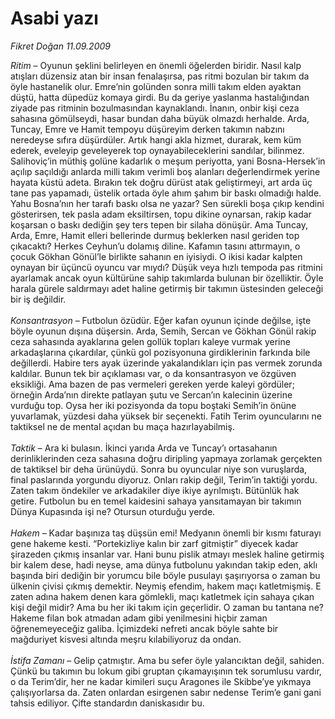 # Asabi yazı

*Fikret Doğan 11.09.2009*

<div class="taraf_structure_2col_1zq">
<div class="margen_n">



 <p><i>Ritim</i> – Oyunun şeklini belirleyen en önemli öğelerden biridir. Nasıl kalp atışları düzensiz atan bir insan fenalaşırsa, pas ritmi bozulan bir takım da öyle hastanelik olur. Emre’nin golünden sonra milli takım elden ayaktan düştü, hatta düpedüz komaya girdi. Bu da geriye yaslanma hastalığından ziyade pas ritminin bozulmasından kaynaklandı. İnanın, onbir kişi ceza sahasına gömülseydi, hasar bundan daha büyük olmazdı herhalde. Arda, Tuncay, Emre ve Hamit tempoyu düşüreyim derken takımın nabzını neredeyse sıfıra düşürdüler. Artık hangi akla hizmet, durarak, kem küm ederek, eveleyip geveleyerek top oynayabileceklerini sandılar, bilinmez. Salihoviç’in müthiş golüne kadarlık o meşum periyotta, yani Bosna-Hersek’in açılıp saçıldığı anlarda milli takım verimli boş alanları değerlendirmek yerine hayata küstü adeta. Bırakın tek doğru dürüst atak geliştirmeyi, art arda üç tane pas yapamadı, üstelik ortada öyle ahım şahım bir baskı olmadığı halde. Yahu Bosna’nın her tarafı baskı olsa ne yazar? Sen sürekli boşa çıkıp kendini gösterirsen, tek pasla adam eksiltirsen, topu dikine oynarsan, rakip kadar koşarsan o baskı dediğin şey ters tepen bir silaha dönüşür. Ama Tuncay, Arda, Emre, Hamit elleri bellerinde durmuş beklerken nasıl geriden top çıkacaktı? Herkes Ceyhun’u dolamış diline. Kafamın tasını attırmayın, o çocuk Gökhan Gönül’le birlikte sahanın en iyisiydi. O ikisi kadar kalpten oynayan bir üçüncü oyuncu var mıydı? Düşük veya hızlı tempoda pas ritmini ayarlamak ancak oyun kültürüne sahip takımlarda bulunan bir özelliktir. Öyle harala gürele saldırmayı adet haline getirmiş bir takımın üstesinden geleceği bir iş değildir.<i> <br/><br/>Konsantrasyon</i> – Futbolun özüdür. Eğer kafan oyunun içinde değilse, işte böyle oyunun dışına düşersin. Arda, Semih, Sercan ve Gökhan Gönül rakip ceza sahasında ayaklarına gelen gollük topları kaleye vurmak yerine arkadaşlarına çıkardılar, çünkü gol pozisyonuna girdiklerinin farkında bile değillerdi. Habire ters ayak üzerinde yakalandıkları için pas vermek zorunda kaldılar. Bunun tek bir açıklaması var, o da konsantrasyon ve özgüven eksikliği. Ama bazen de pas vermeleri gereken yerde kaleyi gördüler; örneğin Arda’nın direkte patlayan şutu ve Sercan’ın kalecinin üzerine vurduğu top. Oysa her iki pozisyonda da topu boştaki Semih’in önüne yuvarlamak, yüzdesi daha yüksek bir seçenekti. Fatih Terim oyuncularını ne taktiksel ne de mental açıdan bu maça hazırlayabilmiş.<i> <br/><br/>Taktik</i> – Ara ki bulasın. İkinci yarıda Arda ve Tuncay’ı ortasahanın derinliklerinden ceza sahasına doğru diripling yapmaya zorlamak gerçekten de taktiksel bir deha ürünüydü. Sonra bu oyuncular niye son vuruşlarda, final paslarında yorgundu diyoruz. Onları rakip değil, Terim’in taktiği yordu. Zaten takım öndekiler ve arkadakiler diye ikiye ayrılmıştı. Bütünlük hak getire. Futbolun bu en temel kaidesini sahaya yansıtamayan bir takımın Dünya Kupasında işi ne? Otursun oturduğu yerde.<i> <br/><br/>Hakem</i> – Kadar başınıza taş düşsün emi! Medyanın önemli bir kısmı faturayı gene hakeme kesti. “Portekizliye kalın bir zarf gitmiştir” diyecek kadar şirazeden çıkmış insanlar var. Hani bunu pislik atmayı meslek haline getirmiş bir kalem dese, hadi neyse, ama dünya futbolunu yakından takip eden, aklı başında biri dediğin bir yorumcu bile böyle pusulayı şaşırıyorsa o zaman bu ülkenin çivisi çıkmış demektir. Neymiş efendim, hakem maçı katletmişmiş. E zaten adına hakem denen kara gömlekli, maçı katletmek için sahaya çıkan kişi değil midir? Ama bu her iki takım için geçerlidir. O zaman bu tantana ne? Hakeme filan bok atmadan adam gibi yenilmesini hiçbir zaman öğrenemeyeceğiz galiba. İçimizdeki nefreti ancak böyle sahte bir mağduriyet kisvesi altında meşru kılabiliyoruz da ondan.<i> <br/><br/>İstifa Zamanı</i> – Gelip çatmıştır. Ama bu sefer öyle yalancıktan değil, sahiden. Çünkü bu takımın bu lokum gibi gruptan çıkamayışının tek sorumlusu vardır, o da Terim’dir, her ne kadar kimileri suçu Aragones ile Skibbe’ye yıkmaya çalışıyorlarsa da. Zaten onlardan esirgenen sabır nedense Terim’e gani gani tahsis ediliyor. Çifte standardın daniskasıdır bu.</p>
<br/>
<br/>
<br/>



<br/>


<div id="taraf_not">
</div>

</div>


</div>
